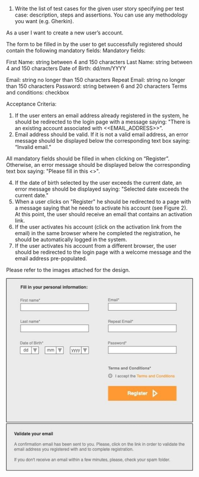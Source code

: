 1. Write the list of test cases for the given user story specifying per test case: description, steps and assertions. You can use any methodology you want (e.g. Gherkin).

As a user I want to create a new user’s account.

The form to be filled in by the user to get successfully registered should contain the following mandatory fields: Mandatory fields:

First Name: string between 4 and 150 characters Last Name: string between 4 and 150 characters Date of Birth: dd/mm/YYYY

Email: string no longer than 150 characters Repeat Email: string no longer than 150 characters Password: string between 6 and 20 characters Terms and conditions: checkbox

Acceptance Criteria:


1. If the user enters an email address already registered in the system, he should be redirected to the login page with a message saying: "There is an existing account associated with <<EMAIL_ADDRESS>>”.
2. Email address should be valid. If it is not a valid email address, an error message should be displayed below the corresponding text box saying: “Invalid email.”

All mandatory fields should be filled in when clicking on “Register”. Otherwise, an error message should be displayed below the corresponding text box saying: "Please fill in this <>".


4. If the date of birth selected by the user exceeds the current date, an error message should be displayed saying: "Selected date exceeds the current date."
5. When a user clicks on "Register" he should be redirected to a page with a message saying that he needs to activate his account (see Figure 2). At this point, the user should receive an email that contains an activation link.
6. If the user activates his account (click on the activation link from the email) in the same browser where he completed the registration, he should be automatically logged in the system.
7. If the user activates his account from a different browser, the user should be redirected to the login page with a welcome message and the email address pre-populated.

Please refer to the images attached for the design.

![Fill in your personal information](image.png)
![Validate your email](image-1.png)